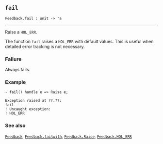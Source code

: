 ## `fail`

``` hol4
Feedback.fail : unit -> 'a
```

------------------------------------------------------------------------

Raise a `HOL_ERR`.

The function `fail` raises a `HOL_ERR` with default values. This is
useful when detailed error tracking is not necessary.

### Failure

Always fails.

### Example

``` hol4
- fail() handle e => Raise e;

Exception raised at ??.??:
fail
! Uncaught exception:
! HOL_ERR
```

### See also

[`Feedback`](#Feedback), [`Feedback.failwith`](#Feedback.failwith),
[`Feedback.Raise`](#Feedback.Raise),
[`Feedback.HOL_ERR`](#Feedback.HOL_ERR)
